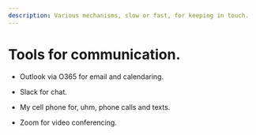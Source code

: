```yaml
---
description: Various mechanisms, slow or fast, for keeping in touch.
---
```


# Tools for communication.

*   Outlook via O365 for email and calendaring.

*   Slack for chat.

*   My cell phone for, uhm, phone calls and texts.

*   Zoom for video conferencing.
